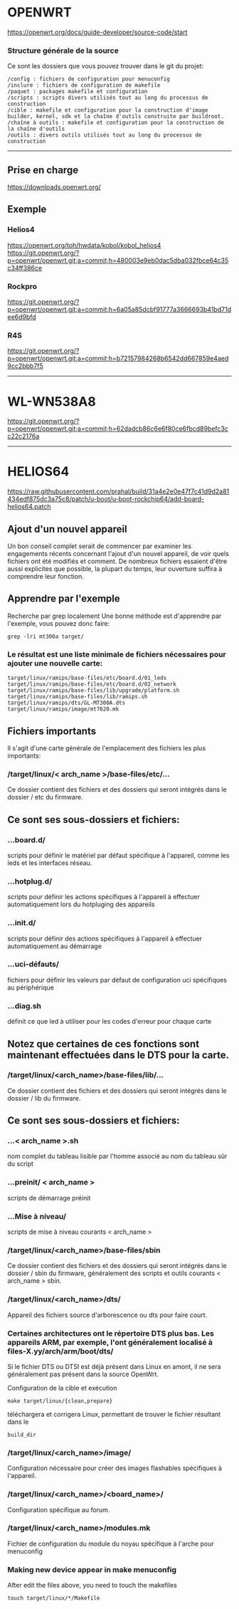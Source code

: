 # OPENWRT

https://openwrt.org/docs/guide-developer/source-code/start

### Structure générale de la source
Ce sont les dossiers que vous pouvez trouver dans le git du projet:

    /config : fichiers de configuration pour menuconfig
    /inclure : fichiers de configuration de makefile
    /paquet : packages makefile et configuration
    /scripts : scripts divers utilisés tout au long du processus de construction
    /cible : makefile et configuration pour la construction d'image builder, kernel, sdk et la chaîne d'outils construite par buildroot.
    /chaîne à outils : makefile et configuration pour la construction de la chaîne d'outils
    /outils : divers outils utilisés tout au long du processus de construction

--------------

## Prise en charge 
https://downloads.openwrt.org/

## Exemple

### Helios4
https://openwrt.org/toh/hwdata/kobol/kobol_helios4
https://git.openwrt.org/?p=openwrt/openwrt.git;a=commit;h=480003e9eb0dac5dba032fbce64c35c34ff386ce

### Rockpro 
https://git.openwrt.org/?p=openwrt/openwrt.git;a=commit;h=6a05a85dcbf91777a3666693b41bd71dee6d9bfd

### R4S
https://git.openwrt.org/?p=openwrt/openwrt.git;a=commit;h=b72157984268b6542dd667859e4aed9cc2bbb7f5

--------------

# WL-WN538A8
https://git.openwrt.org/?p=openwrt/openwrt.git;a=commit;h=62dadcb86c6e6f80ce6fbcd89befc3cc22c2176a

--------------

# HELIOS64
https://raw.githubusercontent.com/prahal/build/31a4e2e0e47f7c41d9d2a81434edf875dc3a75c8/patch/u-boot/u-boot-rockchip64/add-board-helios64.patch

## Ajout d'un nouvel appareil
Un bon conseil complet serait de commencer par examiner les engagements récents concernant l'ajout d'un nouvel appareil, de voir quels fichiers ont été modifiés et comment. De nombreux fichiers essaient d'être aussi explicites que possible, la plupart du temps, leur ouverture suffira à comprendre leur fonction.

## Apprendre par l'exemple
Recherche par grep localement
Une bonne méthode est d'apprendre par l'exemple, vous pouvez donc faire:

    grep -lri mt300a target/

### Le résultat est une liste minimale de fichiers nécessaires pour ajouter une nouvelle carte:

    target/linux/ramips/base-files/etc/board.d/01_leds
    target/linux/ramips/base-files/etc/board.d/02_network
    target/linux/ramips/base-files/lib/upgrade/platform.sh
    target/linux/ramips/base-files/lib/ramips.sh
    target/linux/ramips/dts/GL-MT300A.dts
    target/linux/ramips/image/mt7620.mk

## Fichiers importants
Il s'agit d'une carte générale de l'emplacement des fichiers les plus importants:

### /target/linux/< arch_name >/base-files/etc/…
Ce dossier contient des fichiers et des dossiers qui seront intégrés dans le dossier / etc du firmware.

## Ce sont ses sous-dossiers et fichiers:

### …board.d/ 
scripts pour définir le matériel par défaut spécifique à l'appareil, comme les leds et les interfaces réseau.
### …hotplug.d/ 
scripts pour définir les actions spécifiques à l'appareil à effectuer automatiquement lors du hotpluging des appareils
### …init.d/ 
scripts pour définir des actions spécifiques à l'appareil à effectuer automatiquement au démarrage
### …uci-défauts/ 
fichiers pour définir les valeurs par défaut de configuration uci spécifiques au périphérique
### …diag.sh 
définit ce que led à utiliser pour les codes d'erreur pour chaque carte

## Notez que certaines de ces fonctions sont maintenant effectuées dans le DTS pour la carte.

### /target/linux/<arch_name>/base-files/lib/…
Ce dossier contient des fichiers et des dossiers qui seront intégrés dans le dossier / lib du firmware.

## Ce sont ses sous-dossiers et fichiers:

### …< arch_name >.sh 
nom complet du tableau lisible par l'homme associé au nom du tableau sûr du script

### …preinit/ < arch_name > 
scripts de démarrage préinit

### …Mise à niveau/ 
scripts de mise à niveau courants < arch_name >

### /target/linux/<arch_name>/base-files/sbin
Ce dossier contient des fichiers et des dossiers qui seront intégrés dans le dossier / sbin du firmware, généralement des scripts et outils courants < arch_name > sbin.

### /target/linux/<arch_name>/dts/
Appareil des fichiers source d'arborescence ou dts pour faire court.

### Certaines architectures ont le répertoire DTS plus bas. Les appareils ARM, par exemple, l'ont généralement localisé à files-X.yy/arch/arm/boot/dts/

Si le fichier DTS ou DTSI est déjà présent dans Linux en amont, il ne sera généralement pas présent dans la source OpenWrt. 

Configuration de la cible et exécution 

    make target/linux/{clean,prepare} 
    
téléchargera et corrigera Linux, permettant de trouver le fichier résultant dans le 

    build_dir

### /target/linux/<arch_name>/image/
Configuration nécessaire pour créer des images flashables spécifiques à l'appareil.

### /target/linux/<arch_name>/<board_name>/
Configuration spécifique au forum.

### /target/linux/<arch_name>/modules.mk
Fichier de configuration du module du noyau spécifique à l'arche pour menuconfig

### Making new device appear in make menuconfig
After edit the files above, you need to touch the makefiles

    touch target/linux/*/Makefile





